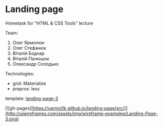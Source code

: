 # Landing page
Hometask for "HTML & CSS Tools" lecture

Team:

1. Олег Ярмолюк
2. Олег Стефанюк
3. Віталій Боднар
4. Віталій Палюшок
5. Олександр Солодько

Technologies:
* grid: Materialize
* prepros: less

template: [landing-page-3](http://uiwireframes.com/assets/img/wireframe-examples/Landing-Page-3.png)

[![gh-pages][https://yarmol1k.github.io/landing-page/src/]](http://uiwireframes.com/assets/img/wireframe-examples/Landing-Page-3.png)
